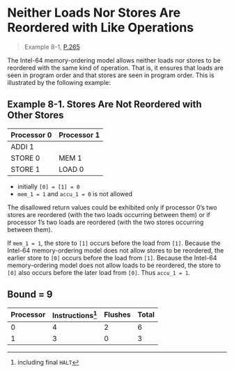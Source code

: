 # Neither Loads Nor Stores Are Reordered with Like Operations

> Example 8-1, [P.265](https://software.intel.com/sites/default/files/managed/7c/f1/253668-sdm-vol-3a.pdf#page=265)

The Intel-64 memory-ordering model allows neither loads nor stores to be reordered with the same kind of operation.
That is, it ensures that loads are seen in program order and that stores are seen in program order.
This is illustrated by the following example:

## Example 8-1. Stores Are Not Reordered with Other Stores

| Processor 0 | Processor 1 |
| ----------- | ----------- |
| ADDI 1      |             |
| STORE 0     | MEM 1       |
| STORE 1     | LOAD 0      |

* initially `[0] = [1] = 0`
* `mem_1 = 1` and `accu_1 = 0` is not allowed

The disallowed return values could be exhibited only if processor 0’s two stores are reordered (with the two loads occurring between them) or if processor 1’s two loads are reordered (with the two stores occurring between them).

If `mem_1 = 1`, the store to `[1]` occurs before the load from `[1]`.
Because the Intel-64 memory-ordering model does not allow stores to be reordered, the earlier store to `[0]` occurs before the load from `[1]`.
Because the Intel-64 memory-ordering model does not allow loads to be reordered, the store to `[0]` also occurs before the later load from `[0]`.
Thus `accu_1 = 1`.

## Bound = 9

| Processor | Instructions[^1]  | Flushes | Total |
| --------- | ----------------  | ------- | ----- |
| 0         | 4                 | 2       | 6     |
| 1         | 3                 | 0       | 3     |

[^1]: including final `HALT`
